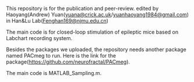  This repository is for the publication and peer-review. edited by Haoyang(Andrew) Yuan(yuana@crick.ac.uk/yuanhaoyang1984@gmail.com) in Han&Lu Lab(Fenghan169@njmu.edu.cn)
 
 The main code is for closed-loop stimulation of epileptic mice based on Labchart recording system.
 
 Besides the packages we uploaded, the repository needs another package named PACmeg to run. Here is the link for the package(https://github.com/neurofractal/PACmeg).

 The main code is MATLAB_Sampling.m.
